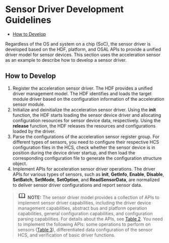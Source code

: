 # Sensor Driver Development Guidelines<a name="EN-US_TOPIC_0000001096917539"></a>

-   [How to Develop](#section18816105182315)

Regardless of the OS and system on a chip \(SoC\), the sensor driver is developed based on the HDF, platform, and OSAL APIs to provide a unified driver model for sensor devices. This section uses the acceleration sensor as an example to describe how to develop a sensor driver.

## How to Develop<a name="section18816105182315"></a>

1.  Register the acceleration sensor driver. The HDF provides a unified driver management model. The HDF identifies and loads the target module driver based on the configuration information of the acceleration sensor module.
2.  Initialize and deinitialize the acceleration sensor driver. Using the  **init**  function, the HDF starts loading the sensor device driver and allocating configuration resources for sensor device data, respectively. Using the  **release**  function, the HDF releases the resources and configurations loaded by the driver.
3.  Parse the configurations of the acceleration sensor register group. For different types of sensors, you need to configure their respective HCS configuration files in the HCS, check whether the sensor device is in position during the device driver startup, and then load the corresponding configuration file to generate the configuration structure object.
4.  Implement APIs for acceleration sensor driver operations. The driver APIs for various types of sensors, such as  **init**,  **GetInfo**,  **Enable**,  **Disable**,  **SetBatch**,  **SetMode**,  **SetOption**, and  **ReadSensorData**, are normalized to deliver sensor driver configurations and report sensor data.

>![](public_sys-resources/icon-note.gif) **NOTE:** 
>The sensor driver model provides a collection of APIs to implement sensor driver capabilities, including the driver device management capabilities, abstract bus and platform operation capabilities, general configuration capabilities, and configuration parsing capabilities. For details about the APIs, see  [Table 2](sensor-driver-overview.md#table1156812588320). You need to implement the following APIs: some operations to perform on sensors \([Table 3](sensor-driver-overview.md#table1083014911336)\), differentiated data configuration of the sensor HCS, and verification of basic driver functions.

